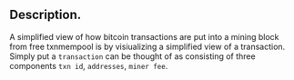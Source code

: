 ## Description. 

A simplified view of how bitcoin transactions are put into a mining block from free txnmempool is by visiualizing a simplified view of a transaction.
Simply put a ```transaction``` can be thought of as consisting of three components ```txn id```, ```addresses```, ```miner fee```. 


